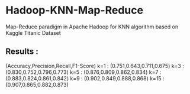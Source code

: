 # Hadoop-KNN-Map-Reduce
Map-Reduce paradigm in Apache Hadoop for KNN algorithm based on Kaggle Titanic Dataset

## Results :
(Accuracy,Precision,Recall,F1-Score)
k=1  : (0.751,0.643,0.711,0.675)
k=3  : (0.830,0.752,0.796,0.773)
k=5  : (0.876,0.809,0.862,0.834)
k=7  : (0.883,0.824,0.861,0.842)
k=9  : (0.902,0.849,0.888,0.868)
k=15 : (0.907,0.865,0.882,0.873)

